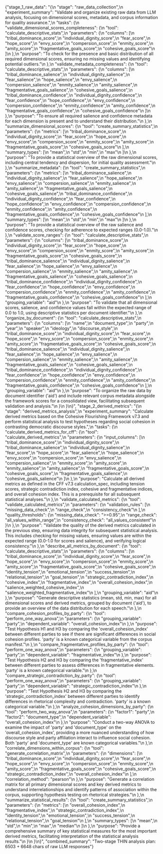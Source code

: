 {"stage_1_raw_data": "{\n  \"stage\": \"raw_data_collection\",\n  \"experiment_summary\": \"Validate and organize existing raw data from LLM analysis, focusing on dimensional scores, metadata, and corpus information for quality assurance.\",\n  \"tasks\": {\n    \"validate_dimensional_scores_completeness\": {\n      \"tool\": \"calculate_descriptive_stats\",\n      \"parameters\": {\n        \"columns\": [\n          \"tribal_dominance_score\",\n          \"individual_dignity_score\",\n          \"fear_score\",\n          \"hope_score\",\n          \"envy_score\",\n          \"compersion_score\",\n          \"enmity_score\",\n          \"amity_score\",\n          \"fragmentative_goals_score\",\n          \"cohesive_goals_score\"\n        ]\n      },\n      \"purpose\": \"To check for the presence and basic distribution of all required dimensional scores, ensuring no missing values and identifying potential outliers.\"\n    },\n    \"validate_metadata_completeness\": {\n      \"tool\": \"calculate_descriptive_stats\",\n      \"parameters\": {\n        \"columns\": [\n          \"tribal_dominance_salience\",\n          \"individual_dignity_salience\",\n          \"fear_salience\",\n          \"hope_salience\",\n          \"envy_salience\",\n          \"compersion_salience\",\n          \"enmity_salience\",\n          \"amity_salience\",\n          \"fragmentative_goals_salience\",\n          \"cohesive_goals_salience\",\n          \"tribal_dominance_confidence\",\n          \"individual_dignity_confidence\",\n          \"fear_confidence\",\n          \"hope_confidence\",\n          \"envy_confidence\",\n          \"compersion_confidence\",\n          \"enmity_confidence\",\n          \"amity_confidence\",\n          \"fragmentative_goals_confidence\",\n          \"cohesive_goals_confidence\"\n        ]\n      },\n      \"purpose\": \"To ensure all required salience and confidence metadata for each dimension is present and to understand their distribution.\"\n    },\n    \"summarize_dimensional_scores\": {\n      \"tool\": \"create_summary_statistics\",\n      \"parameters\": {\n        \"metrics\": [\n          \"tribal_dominance_score\",\n          \"individual_dignity_score\",\n          \"fear_score\",\n          \"hope_score\",\n          \"envy_score\",\n          \"compersion_score\",\n          \"enmity_score\",\n          \"amity_score\",\n          \"fragmentative_goals_score\",\n          \"cohesive_goals_score\"\n        ],\n        \"summary_types\": [\n          \"mean\",\n          \"std\",\n          \"min\",\n          \"max\"\n        ]\n      },\n      \"purpose\": \"To provide a statistical overview of the raw dimensional scores, including central tendency and dispersion, for initial quality assessment.\"\n    },\n    \"summarize_metadata\": {\n      \"tool\": \"create_summary_statistics\",\n      \"parameters\": {\n        \"metrics\": [\n          \"tribal_dominance_salience\",\n          \"individual_dignity_salience\",\n          \"fear_salience\",\n          \"hope_salience\",\n          \"envy_salience\",\n          \"compersion_salience\",\n          \"enmity_salience\",\n          \"amity_salience\",\n          \"fragmentative_goals_salience\",\n          \"cohesive_goals_salience\",\n          \"tribal_dominance_confidence\",\n          \"individual_dignity_confidence\",\n          \"fear_confidence\",\n          \"hope_confidence\",\n          \"envy_confidence\",\n          \"compersion_confidence\",\n          \"enmity_confidence\",\n          \"amity_confidence\",\n          \"fragmentative_goals_confidence\",\n          \"cohesive_goals_confidence\"\n        ],\n        \"summary_types\": [\n          \"mean\",\n          \"std\",\n          \"min\",\n          \"max\"\n        ]\n      },\n      \"purpose\": \"To provide a statistical overview of the raw salience and confidence scores, checking for adherence to expected ranges (0.0-1.0).\"\n    },\n    \"validate_score_ranges\": {\n      \"tool\": \"calculate_descriptive_stats\",\n      \"parameters\": {\n        \"columns\": [\n          \"tribal_dominance_score\",\n          \"individual_dignity_score\",\n          \"fear_score\",\n          \"hope_score\",\n          \"envy_score\",\n          \"compersion_score\",\n          \"enmity_score\",\n          \"amity_score\",\n          \"fragmentative_goals_score\",\n          \"cohesive_goals_score\",\n          \"tribal_dominance_salience\",\n          \"individual_dignity_salience\",\n          \"fear_salience\",\n          \"hope_salience\",\n          \"envy_salience\",\n          \"compersion_salience\",\n          \"enmity_salience\",\n          \"amity_salience\",\n          \"fragmentative_goals_salience\",\n          \"cohesive_goals_salience\",\n          \"tribal_dominance_confidence\",\n          \"individual_dignity_confidence\",\n          \"fear_confidence\",\n          \"hope_confidence\",\n          \"envy_confidence\",\n          \"compersion_confidence\",\n          \"enmity_confidence\",\n          \"amity_confidence\",\n          \"fragmentative_goals_confidence\",\n          \"cohesive_goals_confidence\"\n        ],\n        \"grouping_variable\": \"aid\"\n      },\n      \"purpose\": \"To validate that all dimensional scores, salience, and confidence values fall within the expected range of 0.0 to 1.0, using descriptive statistics per document identifier.\"\n    },\n    \"organize_by_document\": {\n      \"tool\": \"calculate_descriptive_stats\",\n      \"parameters\": {\n        \"columns\": [\n          \"name\",\n          \"document_type\",\n          \"party\",\n          \"year\",\n          \"speaker\",\n          \"ideology\",\n          \"discourse_style\",\n          \"tribal_dominance_score\",\n          \"individual_dignity_score\",\n          \"fear_score\",\n          \"hope_score\",\n          \"envy_score\",\n          \"compersion_score\",\n          \"enmity_score\",\n          \"amity_score\",\n          \"fragmentative_goals_score\",\n          \"cohesive_goals_score\",\n          \"tribal_dominance_salience\",\n          \"individual_dignity_salience\",\n          \"fear_salience\",\n          \"hope_salience\",\n          \"envy_salience\",\n          \"compersion_salience\",\n          \"enmity_salience\",\n          \"amity_salience\",\n          \"fragmentative_goals_salience\",\n          \"cohesive_goals_salience\",\n          \"tribal_dominance_confidence\",\n          \"individual_dignity_confidence\",\n          \"fear_confidence\",\n          \"hope_confidence\",\n          \"envy_confidence\",\n          \"compersion_confidence\",\n          \"enmity_confidence\",\n          \"amity_confidence\",\n          \"fragmentative_goals_confidence\",\n          \"cohesive_goals_confidence\"\n        ],\n        \"grouping_variable\": \"aid\"\n      },\n      \"purpose\": \"To organize the raw data by document identifier ('aid') and include relevant corpus metadata alongside the framework scores for a consolidated view, facilitating subsequent validation and analysis.\"\n    }\n  }\n}", "stage_2_derived_metrics": "{\n  \"stage\": \"derived_metrics_analysis\",\n  \"experiment_summary\": \"Calculate derived metrics based on the Cohesive Flourishing Framework v7.3 and perform statistical analysis to test hypotheses regarding social cohesion in contrasting democratic discourse styles.\",\n  \"tasks\": {\n    \"calculate_derived_metrics_for_cff\": {\n      \"tool\": \"calculate_derived_metrics\",\n      \"parameters\": {\n        \"input_columns\": [\n          \"tribal_dominance_score\",\n          \"individual_dignity_score\",\n          \"tribal_dominance_salience\",\n          \"individual_dignity_salience\",\n          \"fear_score\",\n          \"hope_score\",\n          \"fear_salience\",\n          \"hope_salience\",\n          \"envy_score\",\n          \"compersion_score\",\n          \"envy_salience\",\n          \"compersion_salience\",\n          \"enmity_score\",\n          \"amity_score\",\n          \"enmity_salience\",\n          \"amity_salience\",\n          \"fragmentative_goals_score\",\n          \"cohesive_goals_score\",\n          \"fragmentative_goals_salience\",\n          \"cohesive_goals_salience\"\n        ]\n      },\n      \"purpose\": \"Calculate all derived metrics as defined in the CFF v7.3 calculation_spec, including tension scores, strategic contradiction index, cohesive and fragmentative indices, and overall cohesion index. This is a prerequisite for all subsequent statistical analyses.\"\n    },\n    \"validate_calculated_metrics\": {\n      \"tool\": \"validate_calculated_metrics\",\n      \"parameters\": {\n        \"validation_rules\": [\n          \"missing_data_check\",\n          \"range_check\",\n          \"consistency_check\"\n        ],\n        \"quality_thresholds\": {\n          \"missing_data_check\": \">=0.95\",\n          \"range_check\": \"all_values_within_range\",\n          \"consistency_check\": \"all_values_consistent\"\n        }\n      },\n      \"purpose\": \"Validate the quality of the derived metrics calculated in the previous step, ensuring data integrity for subsequent statistical analysis. This includes checking for missing values, ensuring values are within the expected range (0.0-1.0 for scores and salience), and verifying logical consistency.\"\n    },\n    \"describe_all_metrics_by_document\": {\n      \"tool\": \"calculate_descriptive_stats\",\n      \"parameters\": {\n        \"columns\": [\n          \"tribal_dominance_score\",\n          \"individual_dignity_score\",\n          \"fear_score\",\n          \"hope_score\",\n          \"envy_score\",\n          \"compersion_score\",\n          \"enmity_score\",\n          \"amity_score\",\n          \"fragmentative_goals_score\",\n          \"cohesive_goals_score\",\n          \"identity_tension\",\n          \"emotional_tension\",\n          \"success_tension\",\n          \"relational_tension\",\n          \"goal_tension\",\n          \"strategic_contradiction_index\",\n          \"cohesive_index\",\n          \"fragmentative_index\",\n          \"overall_cohesion_index\",\n          \"salience_weighted_cohesive_index\",\n          \"salience_weighted_fragmentative_index\"\n        ],\n        \"grouping_variable\": \"aid\"\n      },\n      \"purpose\": \"Generate descriptive statistics (mean, std, min, max) for all dimensional scores and derived metrics, grouped by document ('aid'), to provide an overview of the data distribution for each speech.\"\n    },\n    \"compare_cohesion_profiles_by_party\": {\n      \"tool\": \"perform_one_way_anova\",\n      \"parameters\": {\n        \"grouping_variable\": \"party\",\n        \"dependent_variable\": \"overall_cohesion_index\"\n      },\n      \"purpose\": \"Test Hypothesis H1 and H3 by comparing the 'overall_cohesion_index' between different parties to see if there are significant differences in social cohesion profiles. 'party' is a known categorical variable from the corpus manifest.\"\n    },\n    \"compare_fragmentative_profiles_by_party\": {\n      \"tool\": \"perform_one_way_anova\",\n      \"parameters\": {\n        \"grouping_variable\": \"party\",\n        \"dependent_variable\": \"fragmentative_index\"\n      },\n      \"purpose\": \"Test Hypothesis H2 and H3 by comparing the 'fragmentative_index' between different parties to assess differences in fragmentative elements. 'party' is a known categorical variable.\"\n    },\n    \"compare_strategic_contradiction_by_party\": {\n      \"tool\": \"perform_one_way_anova\",\n      \"parameters\": {\n        \"grouping_variable\": \"party\",\n        \"dependent_variable\": \"strategic_contradiction_index\"\n      },\n      \"purpose\": \"Test Hypothesis H2 and H3 by comparing the 'strategic_contradiction_index' between different parties to identify differences in rhetorical complexity and contradiction. 'party' is a known categorical variable.\"\n    },\n    \"analyze_cohesion_dimensions_by_party\": {\n      \"tool\": \"perform_two_way_anova\",\n      \"parameters\": {\n        \"factor1\": \"party\",\n        \"factor2\": \"document_type\",\n        \"dependent_variable\": \"overall_cohesion_index\"\n      },\n      \"purpose\": \"Conduct a two-way ANOVA to examine the impact of 'party' and 'document_type' on the 'overall_cohesion_index', providing a more nuanced understanding of how discourse style and party affiliation interact to influence social cohesion. Both 'party' and 'document_type' are known categorical variables.\"\n    },\n    \"correlate_dimensions_within_corpus\": {\n      \"tool\": \"generate_correlation_matrix\",\n      \"parameters\": {\n        \"dimensions\": [\n          \"tribal_dominance_score\",\n          \"individual_dignity_score\",\n          \"fear_score\",\n          \"hope_score\",\n          \"envy_score\",\n          \"compersion_score\",\n          \"enmity_score\",\n          \"amity_score\",\n          \"fragmentative_goals_score\",\n          \"cohesive_goals_score\",\n          \"strategic_contradiction_index\",\n          \"overall_cohesion_index\"\n        ],\n        \"correlation_method\": \"pearson\"\n      },\n      \"purpose\": \"Generate a correlation matrix for all primary dimensional scores and key derived metrics to understand interrelationships and identify patterns of association within the corpus, supporting hypothesis testing on rhetorical strategies.\"\n    },\n    \"summarize_statistical_results\": {\n      \"tool\": \"create_summary_statistics\",\n      \"parameters\": {\n        \"metrics\": [\n          \"overall_cohesion_index\",\n          \"fragmentative_index\",\n          \"strategic_contradiction_index\",\n          \"identity_tension\",\n          \"emotional_tension\",\n          \"success_tension\",\n          \"relational_tension\",\n          \"goal_tension\"\n        ],\n        \"summary_types\": [\n          \"mean\",\n          \"std\",\n          \"min\",\n          \"max\",\n          \"median\"\n        ]\n      },\n      \"purpose\": \"Provide a comprehensive summary of key statistical measures for the most important derived metrics, facilitating interpretation of the statistical analysis results.\"\n    }\n  }\n}", "combined_summary": "Two-stage THIN analysis plan: 6503 + 6648 chars of raw LLM responses"}